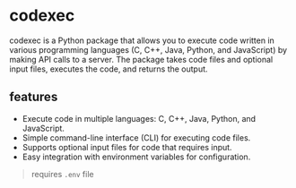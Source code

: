 # codexec

codexec is a Python package that allows you to execute code written in various programming languages (C, C++, Java, Python, and JavaScript) by making API calls to a server. The package takes code files and optional input files, executes the code, and returns the output.

## features

-   Execute code in multiple languages: C, C++, Java, Python, and JavaScript.
-   Simple command-line interface (CLI) for executing code files.
-   Supports optional input files for code that requires input.
-   Easy integration with environment variables for configuration.

<!-- ## Installation -->
<!---->
<!-- 1. Clone the repository: -->
<!---->
<!--     ```bash -->
<!--     git clone https://github.com/yourusername/codexec.git -->
<!--     cd codexec -->
<!--     ``` -->
<!---->
<!-- 2. Install the required dependencies: -->
<!---->
<!--     ```bash -->
<!--     pip install -r requirements.txt -->
<!--     ``` -->
<!---->
<!-- 3. (Optional) Install the package locally: -->
<!---->
<!--     ```bash -->
<!--     pip install . -->
<!--     ``` -->

<!-- ## Usage -->
<!---->
<!-- ### Command-Line Interface -->
<!---->
<!-- You can use the command-line interface to execute your code files: -->
<!---->
<!-- ```bash -->
<!-- python cli.py path/to/code_file.py [path/to/input_file.txt] -->
<!-- ``` -->
<!---->
<!-- -   `path/to/code_file.py`: The path to the code file you want to execute. -->
<!-- -   `path/to/input_file.txt`: (Optional) The path to an input file containing input data for the code. -->
<!---->
<!-- ### Example -->
<!---->
<!-- 1. Create a Python file `hello.py`: -->
<!---->
<!--     ```python -->
<!--     print("Hello, World!") -->
<!--     ``` -->
<!---->
<!-- 2. Execute the code using codexec: -->
<!---->
<!--     ```bash -->
<!--     python cli.py hello.py -->
<!--     ``` -->
<!---->
<!--     Output: -->
<!---->
<!--     ``` -->
<!--     Hello, World! -->
<!--     ``` -->
<!---->
<!-- 3. Create an input file `input.txt`: -->
<!---->
<!--     ```plaintext -->
<!--     Input data for the code -->
<!--     ``` -->
<!---->
<!-- 4. Modify the code to read from input: -->
<!---->
<!--     ```python -->
<!--     input_data = input() -->
<!--     print(f"You entered: {input_data}") -->
<!--     ``` -->
<!---->
<!-- 5. Execute the code with input: -->
<!---->
<!--     ```bash -->
<!--     python cli.py hello.py input.txt -->
<!--     ``` -->
<!---->
<!-- ## Contributing -->
<!---->
<!-- Contributions are welcome! Please fork the repository and submit a pull request with your improvements. -->
<!---->
<!-- ## License -->
<!---->
<!-- This project is licensed under the MIT License. See the [LICENSE](LICENSE) file for details. -->

> requires `.env` file
